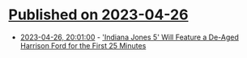 # [Published on 2023-04-26](index.md)

* [2023-04-26, 20:01:00](https://entertainment.slashdot.org/story/23/04/26/1844221/indiana-jones-5-will-feature-a-de-aged-harrison-ford-for-the-first-25-minutes?utm_source=rss1.0mainlinkanon&utm_medium=feed) - ['Indiana Jones 5' Will Feature a De-Aged Harrison Ford for the First 25 Minutes](https://entertainment.slashdot.org/story/23/04/26/1844221/indiana-jones-5-will-feature-a-de-aged-harrison-ford-for-the-first-25-minutes?utm_source=rss1.0mainlinkanon&utm_medium=feed)
